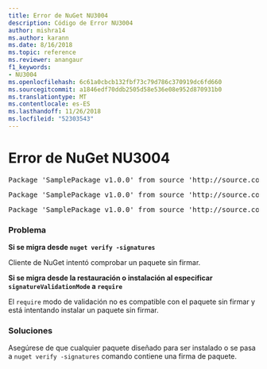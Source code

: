 ```yaml
---
title: Error de NuGet NU3004
description: Código de Error NU3004
author: mishra14
ms.author: karann
ms.date: 8/16/2018
ms.topic: reference
ms.reviewer: anangaur
f1_keywords:
- NU3004
ms.openlocfilehash: 6c61a0cbcb132fbf73c79d786c370919dc6fd660
ms.sourcegitcommit: a1846edf70ddb2505d58e536e08e952d870931b0
ms.translationtype: MT
ms.contentlocale: es-ES
ms.lasthandoff: 11/26/2018
ms.locfileid: "52303543"
---
```

# <a name="nuget-error-nu3004"></a>Error de NuGet NU3004

<pre>Package 'SamplePackage v1.0.0' from source 'http://source.com/index.json': The package is not signed.</pre>
<pre>Package 'SamplePackage v1.0.0' from source 'http://source.com/index.json': signatureValidationMode is set to require, so packages are allowed only if signed by trusted signers; however, this package is unsigned.</pre>
<pre>Package 'SamplePackage v1.0.0' from source 'http://source.com/index.json': This repository indicated that all its packages are repository signed; however, this package is unsigned.</pre>

### <a name="issue"></a>Problema

**Si se migra desde `nuget verify -signatures`**

Cliente de NuGet intentó comprobar un paquete sin firmar.

**Si se migra desde la restauración o instalación al especificar `signatureValidationMode` a `require`**

El `require` modo de validación no es compatible con el paquete sin firmar y está intentando instalar un paquete sin firmar.

### <a name="solution"></a>Soluciones

Asegúrese de que cualquier paquete diseñado para ser instalado o se pasa a `nuget verify -signatures` comando contiene una firma de paquete.
